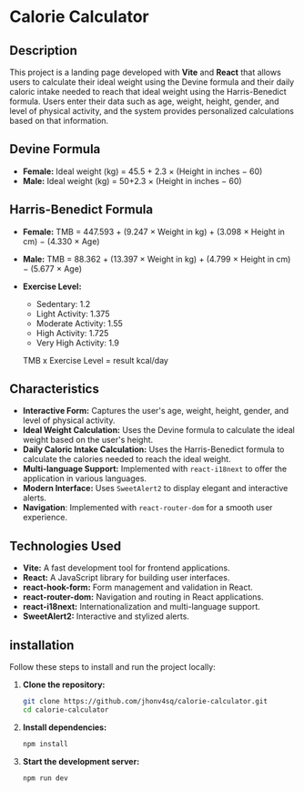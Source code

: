 # Calorie Calculator

## Description

This project is a landing page developed with **Vite** and **React** that allows users to calculate their ideal weight using the Devine formula and their daily caloric intake needed to reach that ideal weight using the Harris-Benedict formula. Users enter their data such as age, weight, height, gender, and level of physical activity, and the system provides personalized calculations based on that information.

## Devine Formula

- **Female:** Ideal weight (kg) = 45.5 + 2.3 × (Height in inches − 60)
- **Male:** Ideal weight (kg) = 50+2.3 × (Height in inches − 60)

## Harris-Benedict Formula

- **Female:** TMB = 447.593 + (9.247 × Weight in kg) + (3.098 × Height in cm) − (4.330 × Age)
- **Male:** TMB = 88.362 + (13.397 × Weight in kg) + (4.799 × Height in cm) − (5.677 × Age)
- **Exercise Level:**
	- Sedentary: 1.2
	- Light Activity: 1.375
	- Moderate Activity: 1.55
	- High Activity: 1.725
	- Very High Activity: 1.9

    TMB x Exercise Level = result kcal/day

## Characteristics

- **Interactive Form:** Captures the user's age, weight, height, gender, and level of physical activity.
- **Ideal Weight Calculation:** Uses the Devine formula to calculate the ideal weight based on the user's height.
- **Daily Caloric Intake Calculation:** Uses the Harris-Benedict formula to calculate the calories needed to reach the ideal weight.
- **Multi-language Support:** Implemented with `react-i18next` to offer the application in various languages.
- **Modern Interface:** Uses `SweetAlert2` to display elegant and interactive alerts.
- **Navigation**: Implemented with `react-router-dom` for a smooth user experience.

## Technologies Used

- **Vite:** A fast development tool for frontend applications.
- **React:** A JavaScript library for building user interfaces.
- **react-hook-form:** Form management and validation in React.
- **react-router-dom:** Navigation and routing in React applications.
- **react-i18next:** Internationalization and multi-language support.
- **SweetAlert2:** Interactive and stylized alerts.

## installation

Follow these steps to install and run the project locally:

1. **Clone the repository:**

   ```bash
   git clone https://github.com/jhonv4sq/calorie-calculator.git
   cd calorie-calculator

2. **Install dependencies:**
   ```bash
   npm install

3. **Start the development server:**
   ```bash
   npm run dev
